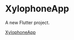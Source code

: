 # XylophoneApp

A new Flutter project.

 [XylophoneApp](https://github.com/alibabakhanlu12/Simple-apps-with-flutter/blob/main/XylophoneApp/photo_2022-03-27_19-29-13.jpg)
